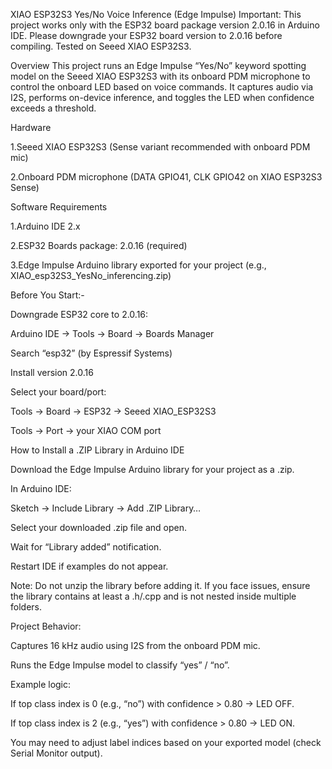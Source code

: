 XIAO ESP32S3 Yes/No Voice Inference (Edge Impulse)
Important: This project works only with the ESP32 board package version 2.0.16 in Arduino IDE. Please downgrade your ESP32 board version to 2.0.16 before compiling. Tested on Seeed XIAO ESP32S3. 



Overview
This project runs an Edge Impulse “Yes/No” keyword spotting model on the Seeed XIAO ESP32S3 with its onboard PDM microphone to control the onboard LED based on voice commands. It captures audio via I2S, performs on-device inference, and toggles the LED when confidence exceeds a threshold.

Hardware

1.Seeed XIAO ESP32S3 (Sense variant recommended with onboard PDM mic)

2.Onboard PDM microphone (DATA GPIO41, CLK GPIO42 on XIAO ESP32S3 Sense)

Software Requirements

1.Arduino IDE 2.x

2.ESP32 Boards package: 2.0.16 (required)

3.Edge Impulse Arduino library exported for your project (e.g., XIAO_esp32S3_YesNo_inferencing.zip)

Before You Start:-

Downgrade ESP32 core to 2.0.16:

Arduino IDE → Tools → Board → Boards Manager

Search “esp32” (by Espressif Systems)

Install version 2.0.16

Select your board/port:

Tools → Board → ESP32 → Seeed XIAO_ESP32S3

Tools → Port → your XIAO COM port



How to Install a .ZIP Library in Arduino IDE

Download the Edge Impulse Arduino library for your project as a .zip.

In Arduino IDE:

Sketch → Include Library → Add .ZIP Library…

Select your downloaded .zip file and open.

Wait for “Library added” notification.

Restart IDE if examples do not appear.

Note: Do not unzip the library before adding it. If you face issues, ensure the library contains at least a .h/.cpp and is not nested inside multiple folders.

Project Behavior:

Captures 16 kHz audio using I2S from the onboard PDM mic.

Runs the Edge Impulse model to classify “yes” / “no”.

Example logic:

If top class index is 0 (e.g., “no”) with confidence > 0.80 → LED OFF.

If top class index is 2 (e.g., “yes”) with confidence > 0.80 → LED ON.

You may need to adjust label indices based on your exported model (check Serial Monitor output).



